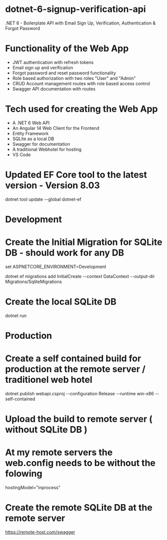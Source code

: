# dotnet-6-signup-verification-api

.NET 6 - Boilerplate API with Email Sign Up, Verification, Authentication & Forgot Password

# Functionality of the Web App

- JWT authentication with refresh tokens
- Email sign up and verification
- Forgot password and reset password functionality
- Role based authorization with two roles "User" and "Admin"
- CRUD Account management routes with role based access control
- Swagger API documentation with routes

# Tech used for creating the Web App

- A .NET 6 Web API
- An Angular 14 Web Client for the Frontend
- Entity Framework
- SQLite as a local DB
- Swagger for documentation
- A traditional Webhotel for hosting
- VS Code

# Updated EF Core tool to the latest version - Version 8.03
dotnet tool update --global dotnet-ef

# Development
# Create the Initial Migration for SQLite DB - should work for any DB
set ASPNETCORE_ENVIRONMENT=Development

dotnet ef migrations add InitialCreate --context DataContext --output-dir Migrations/SqliteMigrations

# Create the local SQLite DB
dotnet run

# Production
# Create a self contained build for production at the remote server / traditionel web hotel
dotnet publish webapi.csproj --configuration Release --runtime win-x86 --self-contained

# Upload the build to remote server ( without SQLite DB )

# At my remote servers the web.config needs to be without the folowing 
hostingModel="inprocess"

# Create the remote SQLite DB at the remote server
https://remote-host.com/swagger

